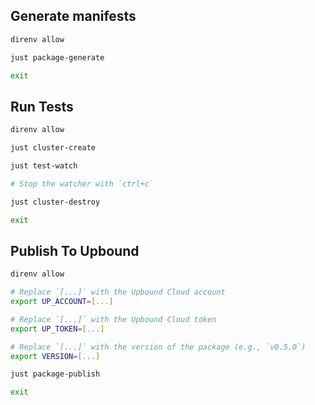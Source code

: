 ## Generate manifests

```bash
direnv allow

just package-generate

exit
```

## Run Tests

```bash
direnv allow

just cluster-create

just test-watch

# Stop the watcher with `ctrl+c`

just cluster-destroy

exit
```

## Publish To Upbound

```bash
direnv allow

# Replace `[...]` with the Upbound Cloud account
export UP_ACCOUNT=[...]

# Replace `[...]` with the Upbound Cloud token
export UP_TOKEN=[...]

# Replace `[...]` with the version of the package (e.g., `v0.5.0`)
export VERSION=[...]

just package-publish

exit
```
